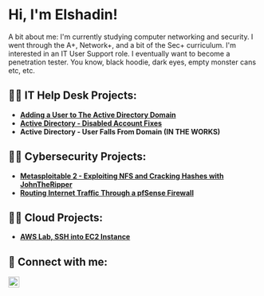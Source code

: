 <h1>Hi, I'm Elshadin!</h1>
A bit about me: I'm currently studying computer networking and security. I went through the A+, Network+, and a bit of the Sec+ curriculum. I'm interested in an IT User Support role. I eventually want to become a penetration tester. You know, black hoodie, dark eyes, empty monster cans etc, etc. 

<h2>👨‍💻 IT Help Desk Projects:</h2>

- <b>[Adding a User to The Active Directory Domain](https://github.com/kofiarthurs/Adding-pc-to-domain)</b>
- <b>[Active Directory - Disabled Account Fixes](https://github.com/kofiarthurs/AD-account-enable)</b>
- <b>Active Directory - User Falls From Domain (IN THE WORKS)</b>


<h2>👨‍💻 Cybersecurity Projects:</h2>

- <b>[Metasploitable 2 - Exploiting NFS and Cracking Hashes with JohnTheRipper](https://github.com/kofiarthurs/Metasploitable-2)</b>
- <b>[Routing Internet Traffic Through a pfSense Firewall](https://github.com/kofiarthurs/pfSense)</b>
 
<h2>👨‍💻 Cloud Projects:</h2>

- <b>[AWS Lab, SSH into EC2 Instance](https://github.com/kofiarthurs/aws-ec2)</b>

<h2> 🤳 Connect with me:</h2>

[<img align="left" alt="JoshMadakor | LinkedIn" width="22px" src="https://cdn.jsdelivr.net/npm/simple-icons@v3/icons/linkedin.svg" />][linkedin]

[linkedin]: https://www.linkedin.com/in/elshadinarthur/

<!--
**joshmadakor1/joshmadakor1** is a ✨ _special_ ✨ repository because its `README.md` (this file) appears on your GitHub profile.

Here are some ideas to get you started:

- 🔭 I’m currently working on ...
- 🌱 I’m currently learning ...
- 👯 I’m looking to collaborate on ...
- 🤔 I’m looking for help with ...
- 💬 Ask me about ...
- 📫 How to reach me: ...
- 😄 Pronouns: ...
- ⚡ Fun fact: ...
-->
